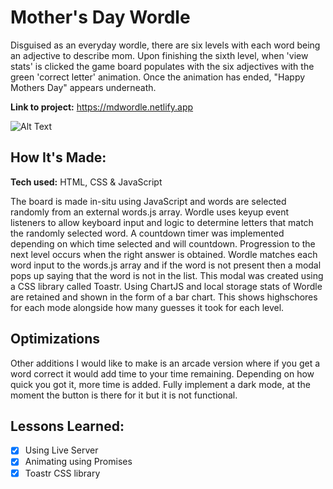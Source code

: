 # Mother's Day Wordle
Disguised as an everyday wordle, there are six levels with each word being an adjective to describe mom. Upon finishing the sixth level, when 'view stats' is clicked the game board populates with the six adjectives with the green 'correct letter' animation. Once the animation has ended, "Happy Mothers Day" appears underneath.

**Link to project:** https://mdwordle.netlify.app

![Alt Text](https://i.ibb.co/pWb6vzJ/Screenshot-2022-08-14-at-21-54-27-1.jpg)

## How It's Made:

**Tech used:** HTML, CSS & JavaScript

The board is made in-situ using JavaScript and words are selected randomly from an external words.js array. Wordle uses keyup event listeners to allow keyboard input and logic to determine letters that match the randomly selected word. A countdown timer was implemented depending on which time selected and will countdown. Progression to the next level occurs when the right answer is obtained. Wordle matches each word input to the words.js array and if the word is not present then a modal pops up saying that the word is not in the list. This modal was created using a CSS library called Toastr. Using ChartJS and local storage stats of Wordle are retained and shown in the form of a bar chart. This shows highschores for each mode alongside how many guesses it took for each level. 

## Optimizations

Other additions I would like to make is an arcade version where if you get a word correct it would add time to your time remaining. Depending on how quick you got it, more time is added. Fully implement a dark mode, at the moment the button is there for it but it is not functional. 

## Lessons Learned:

- [x] Using Live Server
- [x] Animating using Promises
- [x] Toastr CSS library
